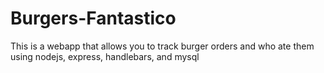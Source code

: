 # Burgers-Fantastico
This is a webapp that allows you to track burger orders and who ate them using nodejs, express, handlebars, and mysql
